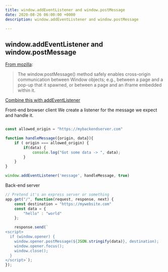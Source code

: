 ```yaml
---
title: window.addEventListener and window.postMessage
date: 2020-08-26 06:00:00 +0000
description: window.addEventListener and window.postMessage

---
```


## window.addEventListener and window.postMessage

[From mozilla](https://developer.mozilla.org/en-US/docs/Web/API/Window/postMessage):
> The window.postMessage() method safely enables cross-origin communication between Window objects; e.g., between a page and a pop-up that it spawned, or between a page and an iframe embedded within it. 

[Combine this with addEventListener](https://developer.mozilla.org/en-US/docs/Web/API/EventTarget/addEventListener)

Front-end browser client
We create a listener for the message we expect and handle it.
```javascript

const allowed_origin = "https://mybackendserver.com"

function handleMessage({origin, data}){
	if ( origin === allowed_origin) {
		if(data) {
			console.log("Got some data -> ", data);
		}
	}
}

window.addEventListener('message', handleMessage, true)
```

Back-end server
```javascript
// Pretend it's an express server or something
app.get("/", function(request, response, next) {
	const destination = "https://mywebsite.com"
	const data = {
		"hello" : "world"
	};

    response.send(`
<script>
  if (window.opener) {
    window.opener.postMessage(${JSON.stringify(data)}, destination);
    window.opener.focus();
	window.close();
  } 
</script>`);
});
```
